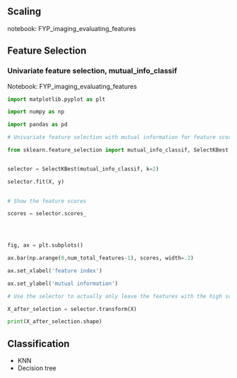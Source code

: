 ## Scaling

notebook: FYP_imaging_evaluating_features


## Feature Selection

### Univariate feature selection, mutual_info_classif

Notebook: FYP_imaging_evaluating_features
```python
import matplotlib.pyplot as plt

import numpy as np

import pandas as pd

# Univariate feature selection with mutual information for feature scoring

from sklearn.feature_selection import mutual_info_classif, SelectKBest


selector = SelectKBest(mutual_info_classif, k=2)

selector.fit(X, y)

  
# Show the feature scores

scores = selector.scores_


  

fig, ax = plt.subplots()

ax.bar(np.arange(0,num_total_features-1), scores, width=.2)

ax.set_xlabel('feature index')

ax.set_ylabel('mutual information')
```

```python
# Use the selector to actually only leave the features with the high scores

X_after_selection = selector.transform(X)

print(X_after_selection.shape)
```



## Classification

- KNN
- Decision tree